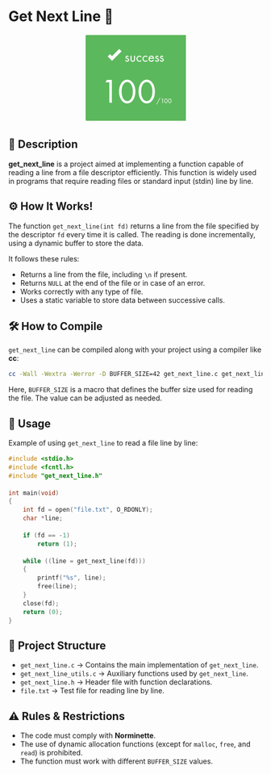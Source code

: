# Get Next Line 📄
<p align="center">
    <img width="200" src="Screenshot from 2025-02-06 13-34-08.png">
</p>


## 📌 Description

**get_next_line** is a project aimed at implementing a function capable of reading a line from a file descriptor efficiently. This function is widely used in programs that require reading files or standard input (stdin) line by line.

## ⚙️ How It Works!

The function `get_next_line(int fd)` returns a line from the file specified by the descriptor `fd` every time it is called. The reading is done incrementally, using a dynamic buffer to store the data.

It follows these rules:
- Returns a line from the file, including `\n` if present.
- Returns `NULL` at the end of the file or in case of an error.
- Works correctly with any type of file.
- Uses a static variable to store data between successive calls.

## 🛠️ How to Compile

`get_next_line` can be compiled along with your project using a compiler like **cc**:

```sh
cc -Wall -Wextra -Werror -D BUFFER_SIZE=42 get_next_line.c get_next_line_utils.c -o gnl
```

Here, `BUFFER_SIZE` is a macro that defines the buffer size used for reading the file. The value can be adjusted as needed.

## 🚀 Usage

Example of using `get_next_line` to read a file line by line:

```c
#include <stdio.h>
#include <fcntl.h>
#include "get_next_line.h"

int main(void)
{
    int fd = open("file.txt", O_RDONLY);
    char *line;
    
    if (fd == -1)
        return (1);
    
    while ((line = get_next_line(fd)))
    {
        printf("%s", line);
        free(line);
    }
    close(fd);
    return (0);
}
```

## 📂 Project Structure

- `get_next_line.c` → Contains the main implementation of `get_next_line`.
- `get_next_line_utils.c` → Auxiliary functions used by `get_next_line`.
- `get_next_line.h` → Header file with function declarations.
- `file.txt` → Test file for reading line by line.

## ⚠️ Rules & Restrictions

- The code must comply with **Norminette**.
- The use of dynamic allocation functions (except for `malloc`, `free`, and `read`) is prohibited.
- The function must work with different `BUFFER_SIZE` values.
